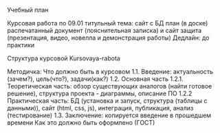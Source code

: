 Учебный план

Курсовая работа по 09.01
титульный
тема: сайт с БД
план (в доске)
распечатанный документ (пояснительная записка) и сайт
защита  (презентация, видео, новелла и демонстрация работы)
Дедлайн: до практики

Структура курсовой Kursovaya-rabota

Методичка:
Что должно быть в курсовом
1.1. Введение: актуальность (зачем?), цель(что?), задачи(как?) 
1.2. Основная часть
1.2.1. Теоретическая часть: обзор существующих аналогов (найти готовое решение), структура проекта - диаграммы,  описание ПО
1.2.2 Практическая часть: БД (установка и запуск, структура (таблицы с данными)), сайт (html, css, js), интеграция, публикация, анализ (тестирование) 
1.3. Заключение: копируется введение в прошедшем времени
Как это должно быть оформлено (ГОСТ)
